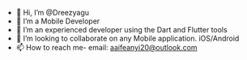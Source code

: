 - 👋 Hi, I’m @Dreezyagu
- 👀 I’m a Mobile Developer
- 🌱 I’m an experienced developer using the Dart and Flutter tools
- 💞️ I’m looking to collaborate on any Mobile application. iOS/Android
- 📫 How to reach me- email: aaifeanyi20@outlook.com

<!---
Dreezyagu/Dreezyagu is a ✨ special ✨ repository because its `README.md` (this file) appears on your GitHub profile.
You can click the Preview link to take a look at your changes.
--->
